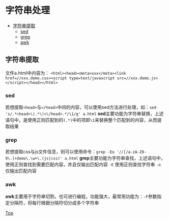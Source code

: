 # 字符串处理

- [字符串提取](#字符串提取)
    + [sed](#sed)
    + [grep](#grep)
    + [awk](#awk)

## 字符串提取

文件a.html中内容为：
`<html><head><meta>xxx</meta><link href=//xxx.demo.css><script type=text/javascript src=//xxx.demo.js></script></head></html>`

### sed

若想提取`<head>`与`</head>`中间的内容，可以使用sed方法进行处理，如：`sed 's/.*<head>\(.*\)<\/head>.*/\1/g' a.html`
**sed**主要功能为字符串替换，上述语句中，是使用正则匹配到的`(.*)`中的项即`\1`来替换整个匹配到的内容，从而提取结果

### grep

若想提取css与js文件信息，则可以使用命令：`grep -Eo '//[/a-zA-Z0-9\.]+demo\.\w+\.(js|css)' a.html`
**grep**主要功能为字符串查找，上述语句中，使用正则查找到需要匹配内容，并且仅输出匹配内容
`-E` 使用正则查找字符串
`-o` 仅输出匹配内容

### awk

**awk**主要用于字符串切割，也可进行编程，功能强大，最常用功能为：`-F`参数指定分隔符，将每行根据分隔符切分成多个字符串

[Top](#字符串处理)
